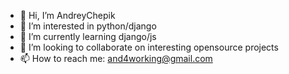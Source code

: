 - 👋 Hi, I’m AndreyChepik
- 👀 I’m interested in python/django
- 🌱 I’m currently learning django/js
- 💞️ I’m looking to collaborate on interesting opensource projects
- 📫 How to reach me: and4working@gmail.com

<!---
AndreyChepik/AndreyChepik is a ✨ special ✨ repository because its `README.md` (this file) appears on your GitHub profile.
You can click the Preview link to take a look at your changes.
--->
